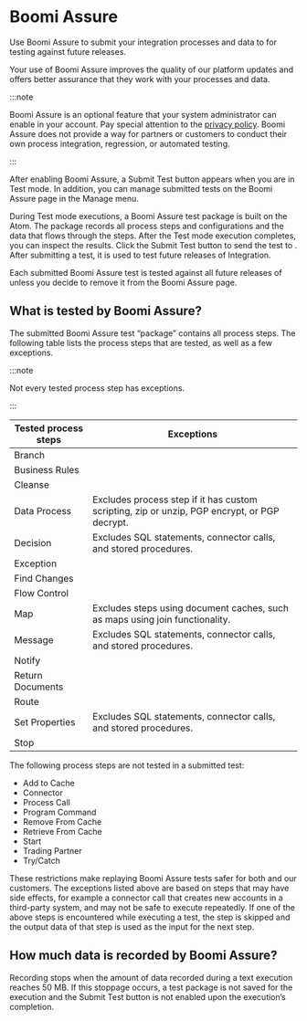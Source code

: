 # Boomi Assure

<head>
  <meta name="guidename" content="Integration"/>
  <meta name="context" content="GUID-5AF4D3AC-AB97-47A6-984F-ED5D65E76CF2"/>
</head>


Use Boomi Assure to submit your integration processes and data to for testing against future releases.

Your use of Boomi Assure improves the quality of our platform updates and offers better assurance that they work with your processes and data.

:::note

Boomi Assure is an optional feature that your system administrator can enable in your account. Pay special attention to the [privacy policy](http://www.boomi.com/privacy/boomi_assure). Boomi Assure does not provide a way for partners or customers to conduct their own process integration, regression, or automated testing.

:::

After enabling Boomi Assure, a Submit Test button appears when you are in Test mode. In addition, you can manage submitted tests on the Boomi Assure page in the Manage menu.

During Test mode executions, a Boomi Assure test package is built on the Atom. The package records all process steps and configurations and the data that flows through the steps. After the Test mode execution completes, you can inspect the results. Click the Submit Test button to send the test to . After submitting a test, it is used to test future releases of Integration.

Each submitted Boomi Assure test is tested against all future releases of unless you decide to remove it from the Boomi Assure page.

## What is tested by Boomi Assure?

The submitted Boomi Assure test “package” contains all process steps. The following table lists the process steps that are tested, as well as a few exceptions.

:::note

Not every tested process step has exceptions.

:::

|Tested process steps|Exceptions|
|---------------------|----------|
|Branch| |
|Business Rules| |
|Cleanse| |
|Data Process|Excludes process step if it has custom scripting, zip or unzip, PGP encrypt, or PGP decrypt.|
|Decision|Excludes SQL statements, connector calls, and stored procedures.|
|Exception| |
|Find Changes| |
|Flow Control| |
|Map|Excludes steps using document caches, such as maps using join functionality.|
|Message|Excludes SQL statements, connector calls, and stored procedures.|
|Notify| |
|Return Documents| |
|Route| |
|Set Properties|Excludes SQL statements, connector calls, and stored procedures.|
|Stop| |

The following process steps are not tested in a submitted test:

- Add to Cache
- Connector
- Process Call
- Program Command
- Remove From Cache
- Retrieve From Cache
- Start
- Trading Partner
- Try/Catch

These restrictions make replaying Boomi Assure tests safer for both and our customers. The exceptions listed above are based on steps that may have side effects, for example a connector call that creates new accounts in a third-party system, and may not be safe to execute repeatedly. If one of the above steps is encountered while executing a test, the step is skipped and the output data of that step is used as the input for the next step.

## How much data is recorded by Boomi Assure?

Recording stops when the amount of data recorded during a text execution reaches 50 MB. If this stoppage occurs, a test package is not saved for the execution and the Submit Test button is not enabled upon the execution’s completion.
